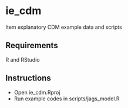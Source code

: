 # ie_cdm
Item explanatory CDM example data and scripts

## Requirements
R and RStudio

## Instructions
- Open ie_cdm.Rproj
- Run example codes in scripts/jags_model.R
